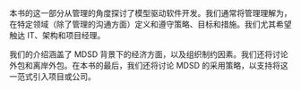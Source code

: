 本书的这一部分从管理的角度探讨了模型驱动软件开发。我们通常将管理理解为，在特定领域（除了管理的沟通方面）定义和遵守策略、目标和措施。我们尤其希望触达 IT、架构和项目经理。

我们的介绍涵盖了 MDSD 背景下的经济方面，以及组织制约因素。我们还将讨论外包和离岸外包。在本书的最后，我们还将讨论 MDSD 的采用策略，以支持将这一范式引入项目或公司。
